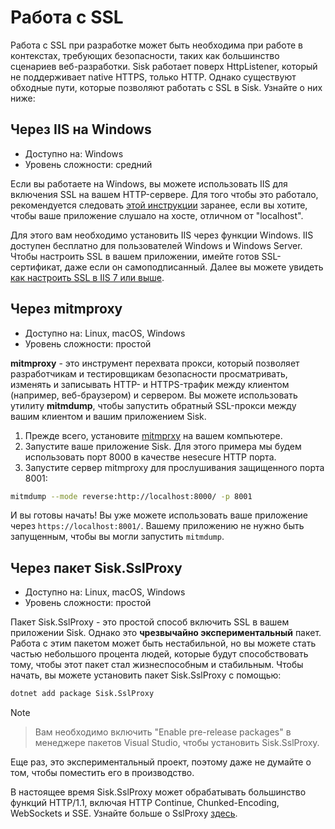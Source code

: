 # Работа с SSL

Работа с SSL при разработке может быть необходима при работе в контекстах, требующих безопасности, таких как большинство сценариев веб-разработки. Sisk работает поверх HttpListener, который не поддерживает native HTTPS, только HTTP. Однако существуют обходные пути, которые позволяют работать с SSL в Sisk. Узнайте о них ниже:

## Через IIS на Windows

- Доступно на: Windows
- Уровень сложности: средний

Если вы работаете на Windows, вы можете использовать IIS для включения SSL на вашем HTTP-сервере. Для того чтобы это работало, рекомендуется следовать [этой инструкции](/docs/registering-namespace) заранее, если вы хотите, чтобы ваше приложение слушало на хосте, отличном от "localhost".

Для этого вам необходимо установить IIS через функции Windows. IIS доступен бесплатно для пользователей Windows и Windows Server. Чтобы настроить SSL в вашем приложении, имейте готов SSL-сертификат, даже если он самоподписанный. Далее вы можете увидеть [как настроить SSL в IIS 7 или выше](https://learn.microsoft.com/en-us/iis/manage/configuring-security/how-to-set-up-ssl-on-iis).

## Через mitmproxy

- Доступно на: Linux, macOS, Windows
- Уровень сложности: простой

**mitmproxy** - это инструмент перехвата прокси, который позволяет разработчикам и тестировщикам безопасности просматривать, изменять и записывать HTTP- и HTTPS-трафик между клиентом (например, веб-браузером) и сервером. Вы можете использовать утилиту **mitmdump**, чтобы запустить обратный SSL-прокси между вашим клиентом и вашим приложением Sisk.

1. Прежде всего, установите [mitmprxy](https://mitmproxy.org/) на вашем компьютере.
2. Запустите ваше приложение Sisk. Для этого примера мы будем использовать порт 8000 в качестве неsecure HTTP порта.
3. Запустите сервер mitmproxy для прослушивания защищенного порта 8001:

```sh
mitmdump --mode reverse:http://localhost:8000/ -p 8001
```

И вы готовы начать! Вы уже можете использовать ваше приложение через `https://localhost:8001/`. Вашему приложению не нужно быть запущенным, чтобы вы могли запустить `mitmdump`.

## Через пакет Sisk.SslProxy

- Доступно на: Linux, macOS, Windows
- Уровень сложности: простой

Пакет Sisk.SslProxy - это простой способ включить SSL в вашем приложении Sisk. Однако это **чрезвычайно экспериментальный** пакет. Работа с этим пакетом может быть нестабильной, но вы можете стать частью небольшого процента людей, которые будут способствовать тому, чтобы этот пакет стал жизнеспособным и стабильным. Чтобы начать, вы можете установить пакет Sisk.SslProxy с помощью:

```sh
dotnet add package Sisk.SslProxy
```

> [!NOTE]

> Вам необходимо включить "Enable pre-release packages" в менеджере пакетов Visual Studio, чтобы установить Sisk.SslProxy.

Еще раз, это экспериментальный проект, поэтому даже не думайте о том, чтобы поместить его в производство.

В настоящее время Sisk.SslProxy может обрабатывать большинство функций HTTP/1.1, включая HTTP Continue, Chunked-Encoding, WebSockets и SSE. Узнайте больше о SslProxy [здесь](/docs/extensions/ssl-proxy).
